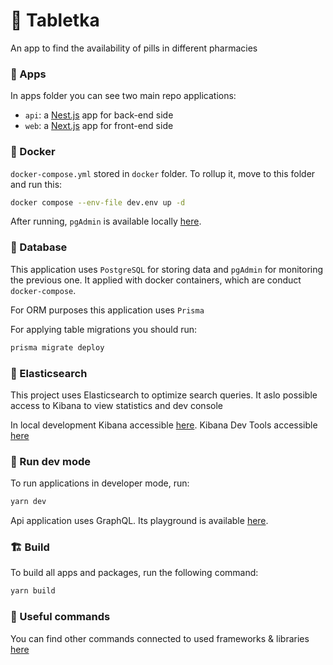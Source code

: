 # 💊 Tabletka

An app to find the availability of pills in different pharmacies

### 🧩 Apps

In apps folder you can see two main repo applications:

- `api`: a [Nest.js](https://nestjs.com/) app for back-end side
- `web`: a [Next.js](https://nextjs.org/) app for front-end side

### 🐋 Docker

`docker-compose.yml` stored in `docker` folder. To rollup it, move to this folder and run this:

```sh
docker compose --env-file dev.env up -d
```

After running, `pgAdmin` is available locally [here](http://localhost:5050/browser/).


### 💾 Database

This application uses `PostgreSQL` for storing data and `pgAdmin` for monitoring the previous one.
It applied with docker containers, which are conduct `docker-compose`.

For ORM purposes this application uses `Prisma`

For applying table migrations you should run:
```sh
prisma migrate deploy
```

### 💭 Elasticsearch

This project uses Elasticsearch to optimize search queries. It aslo possible access  to Kibana to view statistics and dev console

In local development Kibana accessible [here](http://localhost:5601).
Kibana Dev Tools accessible [here](http://localhost:5601/app/dev_tools#/console)

### 🏁 Run dev mode

To run applications in developer mode, run: 

```sh
yarn dev
```

Api application uses GraphQL. Its playground is available [here](http://localhost:4000/graphql).

### 🏗️ Build

To build all apps and packages, run the following command:

```sh
yarn build
```

### 📃 Useful commands
 
You can find other commands connected to used frameworks & libraries [here](docs/useful-commands.md)